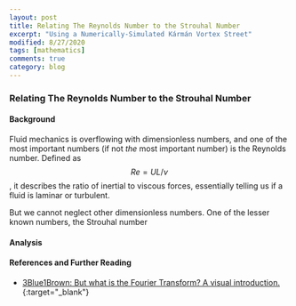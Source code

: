 ```yaml
---
layout: post
title: Relating The Reynolds Number to the Strouhal Number
excerpt: "Using a Numerically-Simulated Kármán Vortex Street"
modified: 8/27/2020
tags: [mathematics]
comments: true
category: blog
---
```


### Relating The Reynolds Number to the Strouhal Number

#### Background

Fluid mechanics is overflowing with dimensionless numbers, and one of the most important numbers (if not _the_ most important number) is the Reynolds number. Defined as $$Re=UL/\nu$$, it describes the ratio of inertial to viscous forces, essentially telling us if a fluid is laminar or turbulent.

But we cannot neglect other dimensionless numbers. One of the lesser known numbers, the Strouhal number

#### Analysis


#### References and Further Reading

- [3Blue1Brown: But what is the Fourier Transform? A visual introduction.](https://www.youtube.com/watch?v=spUNpyF58BY){:target="\_blank"}
